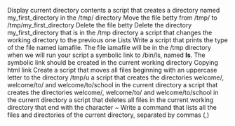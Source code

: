 Display current directory contents
a script that creates a directory named my_first_directory in the /tmp/ directory
Move the file betty from /tmp/ to /tmp/my_first_directory
Delete the file betty
Delete the directory my_first_directory that is in the /tmp directory
a script that changes the working directory to the previous one
Lists
Write a script that prints the type of the file named iamafile. The file iamafile will be in the /tmp directory when we will run your script
 a symbolic link to /bin/ls, named __ls__. The symbolic link should be created in the current working directory
Copying html link
Create a script that moves all files beginning with an uppercase letter to the directory /tmp/u
 a script that creates the directories welcome/, welcome/to/ and welcome/to/school in the current directory
a script that creates the directories welcome/, welcome/to/ and welcome/to/school in the current directory
 a script that deletes all files in the current working directory that end with the character ~
Write a command that lists all the files and directories of the current directory, separated by commas (,)
